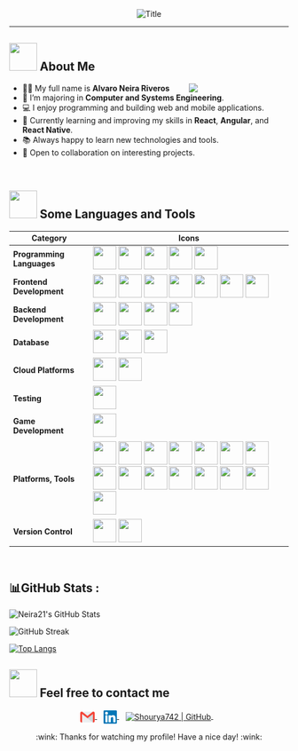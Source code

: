 
<div align="center">
  <img src="https://readme-typing-svg.herokuapp.com?font=Architects+Daughter&color=%2338C2FF&size=50&center=true&vCenter=true&height=60&width=600&lines=Heyyy!+I'm+Alvaro!!!;Welcome+to+my+profile!" alt="Title"></img>
</div>


  <hr>
<p align="center">
  
</p>


## <img src="https://raw.githubusercontent.com/nixin72/nixin72/master/wave.gif" width="50px" height="50px"></img> About Me

- 🧑🏻 My full name is **Alvaro Neira Riveros** <img align='right' src="https://media.giphy.com/media/M9gbBd9nbDrOTu1Mqx/giphy.gif" width="180">
- 📖 I’m majoring in **Computer and Systems Engineering**.
- 💻 I enjoy programming and building web and mobile applications.
- 🚀 Currently learning and improving my skills in **React**, **Angular**, and **React Native**.
- 📚 Always happy to learn new technologies and tools.
- 🤝 Open to collaboration on interesting projects.

<br/>

## <img src="https://media2.giphy.com/media/QssGEmpkyEOhBCb7e1/giphy.gif?cid=ecf05e47a0n3gi1bfqntqmob8g9aid1oyj2wr3ds3mg700bl&rid=giphy.gif" width="50px" height="50px"> Some Languages and Tools

| **Category**               | **Icons**                                                                                             |
|----------------------------|------------------------------------------------------------------------------------------------------|
| **Programming Languages**   | <img src="https://skillicons.dev/icons?i=js" width="42" height="42"/> <img src="https://skillicons.dev/icons?i=ts" width="42" height="42"/> <img src="https://skillicons.dev/icons?i=java" width="42" height="42"/> <img src="https://skillicons.dev/icons?i=cs" width="42" height="42"/> <img src="https://skillicons.dev/icons?i=py" width="42" height="42"/> |
| **Frontend Development**    | <img src="https://skillicons.dev/icons?i=html" width="42" height="42"/> <img src="https://skillicons.dev/icons?i=css" width="42" height="42"/> <img src="https://skillicons.dev/icons?i=tailwindcss" width="42" height="42"/> <img src="https://skillicons.dev/icons?i=bootstrap" width="42" height="42"/> <img src="https://skillicons.dev/icons?i=react" width="42" height="42"/> <img src="https://skillicons.dev/icons?i=astro" width="42" height="42"/> <img src="https://logosandtypes.com/wp-content/uploads/2024/01/angular.svg" width="42" height="42"/> |
| **Backend Development**     | <img src="https://skillicons.dev/icons?i=nodejs" width="42" height="42"/> <img src="https://skillicons.dev/icons?i=expressjs" width="42" height="42"/> <img src="https://skillicons.dev/icons?i=net" width="42" height="42"/> <img src="https://skillicons.dev/icons?i=spring" width="42" height="42"/> |
| **Database**                | <img src="https://skillicons.dev/icons?i=mysql" width="42" height="42"/> <img src="https://skillicons.dev/icons?i=postgres" width="42" height="42"/> <img src="https://skillicons.dev/icons?i=mongodb" width="42" height="42"/> |
| **Cloud Platforms**         | <img src="https://skillicons.dev/icons?i=azure" width="42" height="42"/> <img src="https://skillicons.dev/icons?i=aws" width="42" height="42"/> |
| **Testing**                 | <img src="https://skillicons.dev/icons?i=jest" width="42" height="42"/> |
| **Game Development**        | <img src="https://skillicons.dev/icons?i=unity" width="42" height="42"/> |
| **Platforms, Tools**        | <img src="https://skillicons.dev/icons?i=vscode" width="42" height="42"/> <img src="https://skillicons.dev/icons?i=postman" width="42" height="42"/> <img src="https://skillicons.dev/icons?i=figma" width="42" height="42"/> <img src="https://skillicons.dev/icons?i=docker" width="42" height="42"/> <img src="https://skillicons.dev/icons?i=netlify" width="42" height="42"/> <img src="https://skillicons.dev/icons?i=notion" width="42" height="42"/> <img src="https://skillicons.dev/icons?i=npm" width="42" height="42"/>  <img src="https://skillicons.dev/icons?i=prisma" width="42" height="42"/> <img src="https://skillicons.dev/icons?i=sequelize" width="42" height="42"/> <img src="https://skillicons.dev/icons?i=vercel" width="42" height="42"/> <img src="https://skillicons.dev/icons?i=visualstudio" width="42" height="42"/> <img src="https://skillicons.dev/icons?i=vite" width="42" height="42"/> <img src="https://upload.wikimedia.org/wikipedia/commons/c/cf/New_Power_BI_Logo.svg" width="42" height="42"/> <img src="https://skillicons.dev/icons?i=wordpress" width="42" height="42"/> <img src="https://skillicons.dev/icons?i=windows" width="42" height="42"/> |
| **Version Control**         | <img src="https://www.vectorlogo.zone/logos/git-scm/git-scm-icon.svg" width="42" height="42"/> <img src="https://skillicons.dev/icons?i=github" width="42" height="42"/> |



  <br>


## 📊GitHub Stats :

![Neira21's GitHub Stats](https://github-readme-stats.vercel.app/api?username=neira21&show_icons=true&theme=github_dark)

![GitHub Streak](https://streak-stats.demolab.com?user=neira21&theme=github-dark&hide_border=true)

[![Top Langs](https://github-readme-stats.vercel.app/api/top-langs/?username=neira21&layout=compact&theme=github_dark)](https://github.com/neira21)




## <img src='https://raw.githubusercontent.com/ShahriarShafin/ShahriarShafin/main/Assets/handshake.gif' width="50px" height="50px"> Feel free to contact me

<p align="center">
  <a href="mailto:alvaroneira98@gmail.com">
    <img align="center" alt="Alvaro | Gmail" width="26px" src="https://github.com/SatYu26/SatYu26/blob/master/Assets/Gmail.svg" />
  </a> &nbsp;&nbsp;
  
  <a href="https://www.linkedin.com/in/alvaro-neira-0129771b6/" target="_blank">
    <img align="center" alt="Shourya742 | Linkedin" width="24px" src="https://github.com/SatYu26/SatYu26/blob/master/Assets/Linkedin.svg" />
  </a> &nbsp;&nbsp;
  
  <a href="https://github.com/Neira21?tab=repositories" target="_blank">
    <img align="center" alt="Shourya742 | GitHub" width="26px" src="https://upload.wikimedia.org/wikipedia/commons/thumb/a/ae/Github-desktop-logo-symbol.svg/1024px-Github-desktop-logo-symbol.svg.png" />
  </a> &nbsp;&nbsp;
  
<p>

<div align="center">
  :wink: Thanks for watching my profile! Have a nice day! :wink: <br/>
</div>
